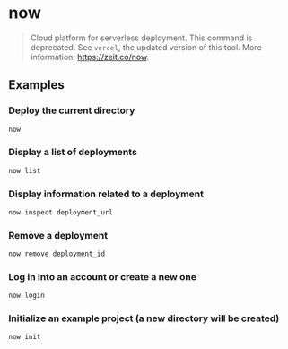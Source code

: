 # now

> Cloud platform for serverless deployment. This command is deprecated. See `vercel`, the updated version of this tool. More information: <https://zeit.co/now>.

## Examples

### Deploy the current directory

```bash
now
```

### Display a list of deployments

```bash
now list
```

### Display information related to a deployment

```bash
now inspect deployment_url
```

### Remove a deployment

```bash
now remove deployment_id
```

### Log in into an account or create a new one

```bash
now login
```

### Initialize an example project (a new directory will be created)

```bash
now init
```
